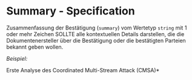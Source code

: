 # Summary - Specification

Zusammenfassung der Bestätigung (`summary`) vom Wertetyp `string` mit 1 oder mehr Zeichen SOLLTE alle kontextuellen Details darstellen, die die Dokumentenersteller über die Bestätigung oder die bestätigten Parteien bekannt geben wollen.

*Beispiel:*

Erste Analyse des Coordinated Multi-Stream Attack (CMSA)*